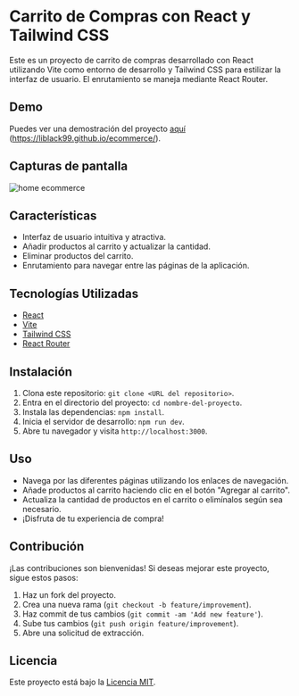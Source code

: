 # Carrito de Compras con React y Tailwind CSS

Este es un proyecto de carrito de compras desarrollado con React utilizando Vite como entorno de desarrollo y Tailwind CSS para estilizar la interfaz de usuario. El enrutamiento se maneja mediante React Router.

## Demo

Puedes ver una demostración del proyecto [aquí](#) (https://liblack99.github.io/ecommerce/).

## Capturas de pantalla

![home ecommerce](https://imgur.com/U3DnnkL)

## Características

- Interfaz de usuario intuitiva y atractiva.
- Añadir productos al carrito y actualizar la cantidad.
- Eliminar productos del carrito.
- Enrutamiento para navegar entre las páginas de la aplicación.

## Tecnologías Utilizadas

- [React](https://reactjs.org/)
- [Vite](https://vitejs.dev/)
- [Tailwind CSS](https://tailwindcss.com/)
- [React Router](https://reactrouter.com/)

## Instalación

1. Clona este repositorio: `git clone <URL del repositorio>`.
2. Entra en el directorio del proyecto: `cd nombre-del-proyecto`.
3. Instala las dependencias: `npm install`.
4. Inicia el servidor de desarrollo: `npm run dev`.
5. Abre tu navegador y visita `http://localhost:3000`.

## Uso

- Navega por las diferentes páginas utilizando los enlaces de navegación.
- Añade productos al carrito haciendo clic en el botón "Agregar al carrito".
- Actualiza la cantidad de productos en el carrito o elimínalos según sea necesario.
- ¡Disfruta de tu experiencia de compra!

## Contribución

¡Las contribuciones son bienvenidas! Si deseas mejorar este proyecto, sigue estos pasos:

1. Haz un fork del proyecto.
2. Crea una nueva rama (`git checkout -b feature/improvement`).
3. Haz commit de tus cambios (`git commit -am 'Add new feature'`).
4. Sube tus cambios (`git push origin feature/improvement`).
5. Abre una solicitud de extracción.

## Licencia

Este proyecto está bajo la [Licencia MIT](LICENSE).
